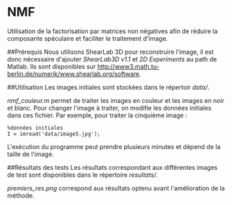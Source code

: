 # NMF
Utilisation de la factorisation par matrices non négatives afin de réduire la composante spéculaire et faciliter le traitement d'image.

##Prérequis
Nous utilisons ShearLab 3D pour reconstruire l'image, il est donc nécessaire d'ajouter *ShearLab3D v1.1* et *2D Experiments* au path de Matlab. Ils sont disponibles sur http://www3.math.tu-berlin.de/numerik/www.shearlab.org/software.

##Utilisation
Les images initiales sont stockées dans le répertoir *data/*.

*nmf_couleur.m* permet de traiter les images en couleur et les images en noir et blanc. Pour changer l'image à traiter, on modifie les données initiales dans ces fichier. Par exemple, pour traiter la cinquième image : 

	%données initiales
	I = imread('data/image5.jpg');

L'exécution du programme peut prendre plusieurs minutes et dépend de la taille de l'image.

##Résultats des tests
Les résultats correspondant aux différentes images de test sont disponibles dans le répertoire *resultats/*. 

*premiers_res.png* correspond aux résultats optenu avant l'amélioration de la méthode.
